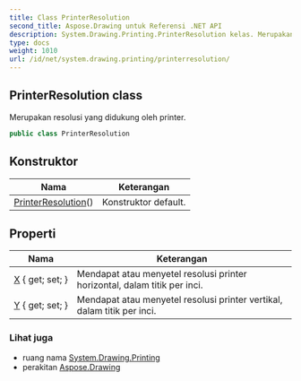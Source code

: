 ```yaml
---
title: Class PrinterResolution
second_title: Aspose.Drawing untuk Referensi .NET API
description: System.Drawing.Printing.PrinterResolution kelas. Merupakan resolusi yang didukung oleh printer.
type: docs
weight: 1010
url: /id/net/system.drawing.printing/printerresolution/
---
```

## PrinterResolution class

Merupakan resolusi yang didukung oleh printer.

```csharp
public class PrinterResolution
```

## Konstruktor

| Nama | Keterangan |
| --- | --- |
| [PrinterResolution](printerresolution/)() | Konstruktor default. |

## Properti

| Nama | Keterangan |
| --- | --- |
| [X](../../system.drawing.printing/printerresolution/x/) { get; set; } | Mendapat atau menyetel resolusi printer horizontal, dalam titik per inci. |
| [Y](../../system.drawing.printing/printerresolution/y/) { get; set; } | Mendapat atau menyetel resolusi printer vertikal, dalam titik per inci. |

### Lihat juga

* ruang nama [System.Drawing.Printing](../../system.drawing.printing/)
* perakitan [Aspose.Drawing](../../)


